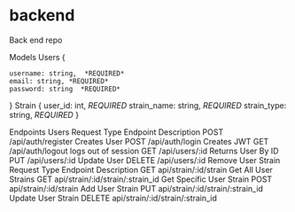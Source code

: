 # backend
Back end repo



Models
Users
{
    
    username: string,  *REQUIRED*   
    email: string, *REQUIRED*
    password: string  *REQUIRED*
    
}
Strain
{
    user_id: int,               *REQUIRED*
    strain_name: string,        *REQUIRED*
    strain_type: string,        *REQUIRED*
}

Endpoints
Users
Request Type	Endpoint	Description
POST	/api/auth/register	Creates User
POST	/api/auth/login	Creates JWT
GET	/api/auth/logout	logs out of session
GET	/api/users/:id	Returns User By ID
PUT	/api/users/:id	Update User
DELETE	/api/users/:id	Remove User
Strain
Request Type	Endpoint	Description
GET	api/strain/:id/strain	Get All User Strains
GET	api/strain/:id/strain/:strain_id	Get Specific User Strain
POST	api/strain/:id/strain	Add User Strain
PUT	api/strain/:id/strain/:strain_id	Update User Strain
DELETE	api/strain/:id/strain/:strain_id